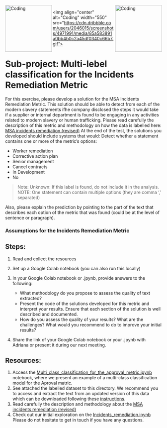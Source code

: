 
<img align="left" alt="Coding" width="150" src="https://user-images.githubusercontent.com/64998301/143171138-777e6d3d-3442-4872-8ada-e1bd311a49f9.png">
 
<img align="right" alt="Coding" width="150" src="https://user-images.githubusercontent.com/64998301/143171267-86860e2b-8a25-440e-b778-a860ceac7e99.png">
 
<img align="center" alt="Coding" width="550" src="https://cdn.dribbble.com/users/2046015/screenshots/4971991/media/85a583891a0bb4b0c2a45df0340c66b7.gif”>




#  Sub-project: Multi-lebel classification for the Incidents Remediation Metric


For this exercise, please develop a solution for the MSA Incidents Remediation Metric. This solution should be able to detect from each of the modern slavery statements ifhe company disclosed the steps it would take if a supplier or internal department is found to be engaging in any activities related to modern slavery or human trafficking.
Please read carefully the description of this metric and methodology on how the data is labelled here: [MSA incidents remediation (revised)](https://wikirate.org/Walk_Free_Foundation+MSA_incidents_remediation_revised)
At the end of the test, the solutions you developed should include systems that would: 
Detect whether a statement contains one or more of the metric’s options:  
- Worker remediation
- Corrective action plan
- Senior management
- Cancel contracts
- In Development
- No


> Note: Unknown: If this label is found, do not include it in the analysis.  
> NOTE: One statement can contain multiple options (they are comma ‘,’ separated) 

Also, please explain the prediction by pointing to the part of the text that describes each option of the metric that was found (could be at the level of sentence or paragraph). 

### Assumptions for the Incidents Remediation Metric



## Steps:  

1. Read and collect the resources 
2. Set up a Google Colab notebook (you can also run this locally)
3. In your Google Colab notebook or .jpynb, provide answers to the following:  
   - What methodology do you propose to assess the quality of text extracted? 
   - Present the code of the solutions developed for this metric and interpret your results.  Ensure that each section of the solution is well described and documented.  
   - How do you assess the quality of your results? What are the challenges? What would  you recommend to do to improve your initial results? 

4. Share the link of your Google Colab notebook or your .jpynb with Adriana or present it during our next meeting. 

## Resources:  
1. Access the [Multi_class_classification_for_the_approval_metric.ipynb](https://github.com/the-future-society/Project-AIMS-AI-against-Modern-Slavery/blob/1fe5bbcf0eef6b0997eef6e14337d92096525175/%F0%9F%93%94%20Model%20for%20multi-class%20and%20multi-label%20classification%20for%20core%20metrics/Multi_class_classification_for_the_approval_metric.ipynb) notebook, where we present an example of a multi-class classification model for the Aproval matric. 
2. See attached the labelled dataset to this directory. We recommend you to access and extract the text from an updated version of this data which can be downloaded following these [instructions](https://github.com/the-future-society/Project-AIMS-AI-against-Modern-Slavery/tree/main/%F0%9F%97%84%EF%B8%8F%20Data%20and%20text%20extraction/WikiRate). 
3. Read carefully the description and methodology about the [MSA incidents remediation (revised)](https://wikirate.org/Walk_Free_Foundation+MSA_incidents_remediation_revised)
4. Check out our initial exploration on the [Incidents_remediation.ipynb](https://github.com/the-future-society/Project-AIMS-AI-against-Modern-Slavery/blob/main/%F0%9F%93%94%20Initial%20Metrics%20Exploration/Incidents_remediation.ipynb)
Please do not hesitate to get in touch if you have any questions. 







